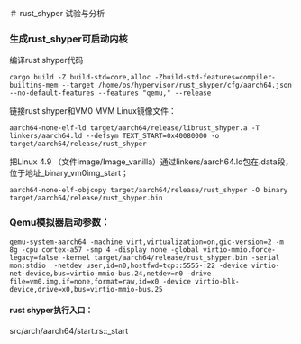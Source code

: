 ＃ rust_shyper 试验与分析

### 生成rust_shyper可启动内核

编译rust shyper代码

`cargo build -Z build-std=core,alloc -Zbuild-std-features=compiler-builtins-mem --target /home/os/hypervisor/rust_shyper/cfg/aarch64.json --no-default-features --features "qemu," --release`

链接rust shyper和VM0 MVM Linux镜像文件：

`aarch64-none-elf-ld target/aarch64/release/librust_shyper.a -T linkers/aarch64.ld --defsym TEXT_START=0x40080000 -o target/aarch64/release/rust_shyper`

把Linux 4.9 （文件image/Image_vanilla）通过linkers/aarch64.ld包在.data段，位于地址_binary_vm0img_start；

`aarch64-none-elf-objcopy target/aarch64/release/rust_shyper -O binary target/aarch64/release/rust_shyper.bin`


### Qemu模拟器启动参数：
```
qemu-system-aarch64 -machine virt,virtualization=on,gic-version=2 -m 8g -cpu cortex-a57 -smp 4 -display none -global virtio-mmio.force-legacy=false -kernel target/aarch64/release/rust_shyper.bin -serial mon:stdio  -netdev user,id=n0,hostfwd=tcp::5555-:22 -device virtio-net-device,bus=virtio-mmio-bus.24,netdev=n0 -drive file=vm0.img,if=none,format=raw,id=x0 -device virtio-blk-device,drive=x0,bus=virtio-mmio-bus.25
``` 

#### rust shyper执行入口：
src/arch/aarch64/start.rs::_start
